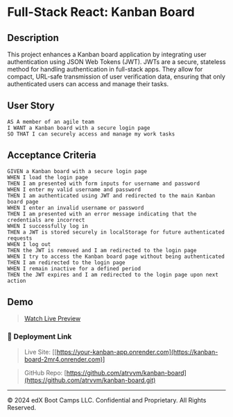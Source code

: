 # Full-Stack React: Kanban Board

## Description

This project enhances a Kanban board application by integrating user authentication using JSON Web Tokens (JWT). JWTs are a secure, stateless method for handling authentication in full-stack apps. They allow for compact, URL-safe transmission of user verification data, ensuring that only authenticated users can access and manage their tasks.

## User Story

```
AS A member of an agile team
I WANT a Kanban board with a secure login page
SO THAT I can securely access and manage my work tasks
```

## Acceptance Criteria

```
GIVEN a Kanban board with a secure login page
WHEN I load the login page
THEN I am presented with form inputs for username and password
WHEN I enter my valid username and password
THEN I am authenticated using JWT and redirected to the main Kanban board page
WHEN I enter an invalid username or password
THEN I am presented with an error message indicating that the credentials are incorrect
WHEN I successfully log in
THEN a JWT is stored securely in localStorage for future authenticated requests
WHEN I log out
THEN the JWT is removed and I am redirected to the login page
WHEN I try to access the Kanban board page without being authenticated
THEN I am redirected to the login page
WHEN I remain inactive for a defined period
THEN the JWT expires and I am redirected to the login page upon next action
```

## Demo
> [Watch Live Preview](https://raw.githubusercontent.com/username/repository/branch/path/to/video.mp4)


### 🚀 Deployment Link

> Live Site: [[https://your-kanban-app.onrender.com](https://kanban-board-2mr4.onrender.com)]

> GitHub Repo: [https://github.com/atrvvm/kanban-board](https://github.com/atrvvm/kanban-board.git)
---

© 2024 edX Boot Camps LLC. Confidential and Proprietary. All Rights Reserved.

